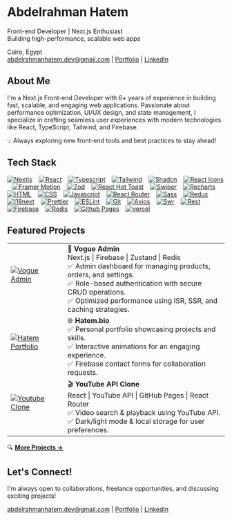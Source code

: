 # Abdelrahman Hatem
Front-end Developer | Next.js Enthusiast <br>
Building high-performance, scalable web apps

Cairo, Egypt <br>
<abdelrahmanhatem.dev@gmail.com> | [Portfolio](https://www.hatem.bio/) | [LinkedIn](https://www.linkedin.com/in/abdelrahmanhatemdev/)


## About Me
I'm a Next.js Front-end Developer with 6+ years of experience in building fast, scalable, and engaging web applications. Passionate about performance optimization, UI/UX design, and state management, I specialize in crafting seamless user experiences with modern technologies like React, TypeScript, Tailwind, and Firebase.

💡 Always exploring new front-end tools and best practices to stay ahead!


## Tech Stack

[<img src="https://abdelrahmanhatemdev.github.io/images/images/stack_frames/nextjs.webp" alt="Nextjs" title="Nextjs">](https://nextjs.org/) &ensp; 
[<img src="https://abdelrahmanhatemdev.github.io/images/images/stack_frames/react.webp" alt="React" title="React">](https://react.dev/) &ensp; 
[<img src="https://abdelrahmanhatemdev.github.io/images/images/stack_frames/typescript.webp" alt="Typescript" title="Typescript">](https://www.typescriptlang.org/) &ensp; 
[<img src="https://abdelrahmanhatemdev.github.io/images/images/stack_frames/tailwind.webp" alt="Tailwind" title="Tailwind">](https://tailwindcss.com/) &ensp; 
[<img src="https://abdelrahmanhatemdev.github.io/images/images/stack_frames/shadcn.webp" alt="Shadcn" title="Shadcn">](https://ui.shadcn.com/) &ensp; 
[<img src="https://abdelrahmanhatemdev.github.io/images/images/stack_frames/react-icons.webp" alt="React Icons" title="React Icons">](https://react-icons.github.io/react-icons/) &ensp; 
[<img src="https://abdelrahmanhatemdev.github.io/images/images/stack_frames/framer.webp" alt="Framer Motion" title="Framer Motion">](https://www.framer.com/motion/) &ensp; 
[<img src="https://abdelrahmanhatemdev.github.io/images/images/stack_frames/zod.webp" alt="Zod" title="Zod">](https://zod.dev/) &ensp; 
[<img src="https://abdelrahmanhatemdev.github.io/images/images/stack_frames/react-hot-toast.webp" alt="React Hot Toast" title="React Hot Toast">](https://react-hot-toast.com/) &ensp; 
[<img src="https://abdelrahmanhatemdev.github.io/images/images/stack_frames/swiper.webp" alt="Swiper" title="Swiper">](https://swiperjs.com/) &ensp; 
[<img src="https://abdelrahmanhatemdev.github.io/images/images/stack_frames/recharts.webp" alt="Recharts" title="Recharts">](https://recharts.org/) &ensp;
[<img src="https://abdelrahmanhatemdev.github.io/images/images/stack_frames/html.webp" alt="HTML" title="HTML">](https://developer.mozilla.org/en-US/docs/Web/HTML) &ensp;
[<img src="https://abdelrahmanhatemdev.github.io/images/images/stack_frames/css.webp" alt="CSS" title="css">](https://developer.mozilla.org/en-US/docs/Web/CSS) &ensp;
[<img src="https://abdelrahmanhatemdev.github.io/images/images/stack_frames/javascript.webp" alt="Javascript" title="Javascript">](https://developer.mozilla.org/en-US/docs/Web/JavaScript) &ensp;
[<img src="https://abdelrahmanhatemdev.github.io/images/images/stack_frames/react-router.webp" alt="React Router" title="React Router">](https://reactrouter.com/) &ensp;
[<img src="https://abdelrahmanhatemdev.github.io/images/images/stack_frames/sass.webp" alt="Sass" title="Sass">](https://sass-lang.com/) &ensp;
[<img src="https://abdelrahmanhatemdev.github.io/images/images/stack_frames/redux.webp" alt="Redux" title="Redux">](https://redux.js.org/) &ensp;
[<img src="https://abdelrahmanhatemdev.github.io/images/images/stack_frames/i18next.webp" alt="I18next" title="I18next">](https://www.i18next.com/) &ensp; 
[<img src="https://abdelrahmanhatemdev.github.io/images/images/stack_frames/prettier.webp" alt="Prettier" title="Prettier">](https://prettier.io/) &ensp;
[<img src="https://abdelrahmanhatemdev.github.io/images/images/stack_frames/eslint.webp" alt="ESLint" title="ESLint">](https://eslint.org/) &ensp; 
[<img src="https://abdelrahmanhatemdev.github.io/images/images/stack_frames/git.webp" alt="Git" title="Git">](https://git-scm.com/) &ensp;
[<img src="https://abdelrahmanhatemdev.github.io/images/images/stack_frames/axios.webp" alt="Axios" title="Axios">](https://axios-http.com/) &ensp; 
[<img src="https://abdelrahmanhatemdev.github.io/images/images/stack_frames/swr.webp" alt="Swr" title="Swr">](https://swr.vercel.app/) &ensp;
[<img src="https://abdelrahmanhatemdev.github.io/images/images/stack_frames/rest.webp" alt="Rest" title="Rest">](https://aws.amazon.com/what-is/restful-api/#:~:text=RESTful%20API%20is%20an%20interface,applications%20to%20perform%20various%20tasks.) &ensp;
[<img src="https://abdelrahmanhatemdev.github.io/images/images/stack_frames/firebase.webp" 
alt="Firebase" title="Firebase">](https://firebase.google.com/) &ensp; 
[<img src="https://abdelrahmanhatemdev.github.io/images/images/stack_frames/redis.webp" alt="Redis" title="Redis">](https://redis.io/) &ensp;
[<img src="https://abdelrahmanhatemdev.github.io/images/images/stack_frames/github-pages.webp" alt="Github Pages" title="Github Pages">](https://pages.github.com/) &ensp;
[<img src="https://abdelrahmanhatemdev.github.io/images/images/stack_frames/vercel.webp" alt="vercel" title="vercel">](https://www.vercel.com/) &ensp; 


## Featured Projects

<table>

<tr>
<td>

[<img src="https://abdelrahmanhatemdev.github.io/images/images/profile/vogue-admin.webp" alt="Vogue Admin" title="Vogue Admin">](https://vogue-admin.vercel.app/) &ensp; 

</td>
<td>
🎨 <strong>Vogue Admin</strong><br>
Next.js | Firebase | Zustand | Redis<br>
✅ Admin dashboard for managing products, orders, and settings.<br>
✅ Role-based authentication with secure CRUD operations.<br>
✅ Optimized performance using ISR, SSR, and caching strategies.

</td>
</tr>
<tr>
<td>

[<img src="https://abdelrahmanhatemdev.github.io/images/images/profile/hatem.webp" alt="Hatem Portfolio" title="Hatem Portfolio">](https://hatem.bio/) &ensp; 

</td>
<td>
🌐 <strong>Hatem.bio</strong><br>
✅ Personal portfolio showcasing projects and skills.<br>
✅ Interactive animations for an engaging experience.<br>
✅ Firebase contact forms for collaboration requests.

</td>
</tr>
<tr>
<td>

[<img src="https://abdelrahmanhatemdev.github.io/images/images/profile/youtube-clone.webp" alt="Youtube Clone" title="Youtube Clone">](https://abdelrahmanhatemdev.github.io/youtube-api/) &ensp; 

</td>
<td>
🎬 <strong>YouTube API Clone</strong><br>
React | YouTube API | GitHub Pages | React Router<br>
✅ Video search & playback using YouTube API.<br>
✅ Dark/light mode & local storage for user preferences.

</td>
</tr>
</table>

🔍 [**More Projects →**](https://github.com/abdelrahmanhatemdev?tab=repositories)

## Let's Connect!
I'm always open to collaborations, freelance opportunities, and discussing exciting projects!

<abdelrahmanhatem.dev@gmail.com> |
[Portfolio](https://www.hatem.bio/) | [LinkedIn](https://www.linkedin.com/in/abdelrahmanhatemdev/)